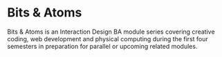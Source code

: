 # Bits & Atoms
Bits & Atoms is an Interaction Design BA module series covering creative coding, web development and physical computing during the first four semesters in preparation for parallel or upcoming related modules.

